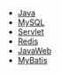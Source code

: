 - <a href="java.md">Java</a>
- <a href="mysql.md">MySQL</a>
- <a href="servlet.md">Servlet</a>
- <a href="redis/index.md">Redis</a>
- <a href="javaweb.md">JavaWeb</a>
- <a href="mybatis.md">MyBatis</a>

